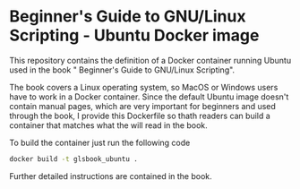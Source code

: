 #  Beginner's Guide to GNU/Linux Scripting - Ubuntu Docker image

This repository contains the definition of a Docker container running Ubuntu used in the book " Beginner's Guide to GNU/Linux Scripting".

The book covers a Linux operating system, so MacOS or Windows users have to work in a Docker container. Since the default Ubuntu image doesn't contain manual pages, which are very important for beginners and used through the book, I provide this Dockerfile so thath readers can build a container that matches what the will read in the book.

To build the container just run the following code

``` sh
docker build -t glsbook_ubuntu .
```

Further detailed instructions are contained in the book.
